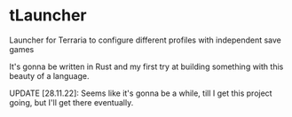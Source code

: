 # tLauncher
Launcher for Terraria to configure different profiles with independent save games

It's gonna be written in Rust and my first try at building something with this beauty of a language.

UPDATE [28.11.22]: Seems like it's gonna be a while, till I get this project going, but I'll get there eventually.
